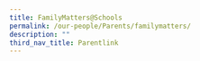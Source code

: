 ```yaml
---
title: FamilyMatters@Schools
permalink: /our-people/Parents/familymatters/
description: ""
third_nav_title: Parentlink
---
```

